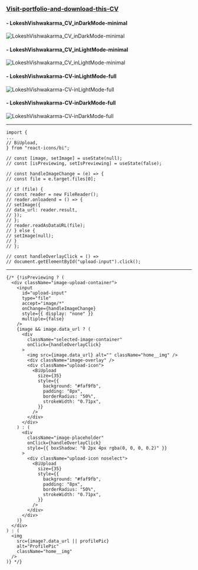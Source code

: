 
### [Visit-portfolio-and-download-this-CV](https://lokeshvishwakarma-cv.netlify.app)

#### - LokeshVishwakarma_CV_inDarkMode-minimal
![LokeshVishwakarma_CV_inDarkMode-minimal](https://github.com/lexuscreations/lokeshvishwakarma-cv/assets/72046165/8a3666ac-8a62-4927-8be8-bd3dacc9dfea)
#### - LokeshVishwakarma_CV_inLightMode-minimal
![LokeshVishwakarma_CV_inLightMode-minimal](https://github.com/lexuscreations/lokeshvishwakarma-cv/assets/72046165/f15b7142-5713-4476-8add-c1230adbecc7)

#### - LokeshVishwakarma-CV-inLightMode-full
![LokeshVishwakarma-CV-inLightMode-full](https://github.com/lexuscreations/lokeshvishwakarma-cv/assets/72046165/ece102c1-4286-4891-bb92-c742a3915bb7)
#### - LokeshVishwakarma-CV-inDarkMode-full
![LokeshVishwakarma-CV-inDarkMode-full](https://github.com/lexuscreations/lokeshvishwakarma-cv/assets/72046165/481aaae6-f7bd-4efc-b9f0-8487c007f644)

<hr />

    import {
    ...
    // BiUpload,
    } from "react-icons/bi";

    // const [image, setImage] = useState(null);
    // const [isPreviewing, setIsPreviewing] = useState(false);

    // const handleImageChange = (e) => {
    // const file = e.target.files[0];

    // if (file) {
    // const reader = new FileReader();
    // reader.onloadend = () => {
    // setImage({
    // data_url: reader.result,
    // });
    // };
    // reader.readAsDataURL(file);
    // } else {
    // setImage(null);
    // }
    // };

    // const handleOverlayClick = () =>
    // document.getElementById("upload-input").click();

<hr />

    {/* {!isPreviewing ? (
      <div className="image-upload-container">
        <input
          id="upload-input"
          type="file"
          accept="image/*"
          onChange={handleImageChange}
          style={{ display: "none" }}
          multiple={false}
        />
        {image && image.data_url ? (
          <div
            className="selected-image-container"
            onClick={handleOverlayClick}
          >
            <img src={image.data_url} alt="" className="home__img" />
            <div className="image-overlay" />
            <div className="upload-icon">
              <BiUpload
                size={35}
                style={{
                  background: "#faf9fb",
                  padding: "8px",
                  borderRadius: "50%",
                  strokeWidth: "0.71px",
                }}
              />
            </div>
          </div>
        ) : (
          <div
            className="image-placeholder"
            onClick={handleOverlayClick}
            style={{ boxShadow: "0 2px 4px rgba(0, 0, 0, 0.2)" }}
          >
            <div className="upload-icon noselect">
              <BiUpload
                size={35}
                style={{
                  background: "#faf9fb",
                  padding: "8px",
                  borderRadius: "50%",
                  strokeWidth: "0.71px",
                }}
              />
            </div>
          </div>
        )}
      </div>
    ) : (
      <img
        src={image?.data_url || profilePic}
        alt="ProfilePic"
        className="home__img"
      />
    )} */}
